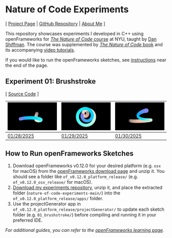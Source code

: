 # Nature of Code Experiments

[ [Project Page](https://jackbdu.com/nature-of-code-experiments/) \| [GitHub Repository](https://github.com/jackbdu/nature-of-code-experiments/) \| [About Me](https://jackbdu.com/about/) ]

This repository showcases experiments I developed in C++ using openFrameworks for [_The Nature of Code_ course](https://github.com/nature-of-code/noc-syllabus-s25) at NYU, taught by [Dan Shiffman](https://thecodingtrain.com/about). The course was supplemented by [_The Nature of Code_ book](https://natureofcode.com/) and its accompanying [video tutorials](https://thecodingtrain.com/tracks/the-nature-of-code-2).

If you would like to run the openFrameworks sketches, see [instructions](#how-to-run-openframeworks-sketches) near the end of the page.

## Experiment 01: Brushstroke

[ [Source Code](https://github.com/jackbdu/nature-of-code-experiments/tree/main/01-brushstroke/src) ]

| ![](assets/20250128-daily-experiment-colorful-noise-walk-1080p-frame-0001024.png) | ![](assets/20250129-daily-experiment-colorful-spiral-noise-ribbon-1080p-frame-0000048.png) | ![](assets/20250130-daily-experiment-colorful-brushstroke-simplex-noise-1080p@60fps-still.png) |
| --------------------------------------------------------------------------------- | ------------------------------------------------------------------------------------------ | ---------------------------------------------------------------------------------------------- |
| [01/28/2025](https://www.instagram.com/p/DFZj0vcuX0-/)                            | [01/29/2025](https://www.instagram.com/p/DFcIGe-xZjq/)                                     | [01/30/2025](https://www.instagram.com/p/DFeanW4Mh87/)                                         |

## How to Run openFrameworks Sketches

1. Download openFrameworks v0.12.0 for your desired platform (e.g. `osx` for macOS) from the [openFrameworks download page](https://openframeworks.cc/download/) and unzip it. You should see a folder like `of_v0.12.0_platform_release/` (e.g. `of_v0.12.0_osx_release/` for macOS).
2. [Download my experiments repository](https://github.com/jackbdu/computer-graphics/archive/refs/heads/main.zip), unzip it, and place the extracted folder (`nature-of-code-experiments-main/`) into the `of_v0.12.0_platform_release/apps/` folder.
3. Use the projectGenerator app in `of_v0.12.0_platform_release/projectGenerator/` to update each sketch folder (e.g. `01_brushstroke/`) before compiling and running it in your preferred IDE.

_For additional guides, you can refer to the [openFrameworks learning page](https://openframeworks.cc/learning/)._
